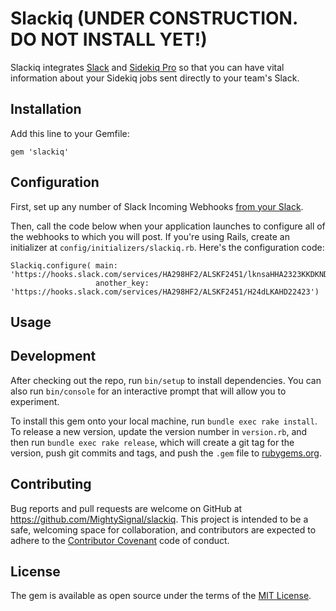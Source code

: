 # Slackiq (UNDER CONSTRUCTION. DO NOT INSTALL YET!)

Slackiq integrates [Slack](https://slack.com/) and [Sidekiq Pro](http://sidekiq.org/pro/) so that you can have vital information about your Sidekiq jobs sent directly to your team's Slack.

<Insert Graphic>

## Installation

Add this line to your Gemfile:

`gem 'slackiq'`

## Configuration

First, set up any number of Slack Incoming Webhooks [from your Slack](https://slack.com/services/new/incoming-webhook).

Then, call the code below when your application launches to configure all of the webhooks to which you will post. If you're using Rails, create an initializer at `config/initializers/slackiq.rb`. Here's the configuration code:

```
Slackiq.configure( main: 'https://hooks.slack.com/services/HA298HF2/ALSKF2451/lknsaHHA2323KKDKND', 
                   another_key: 'https://hooks.slack.com/services/HA298HF2/ALSKF2451/H24dLKAHD22423')
```

## Usage


## Development

After checking out the repo, run `bin/setup` to install dependencies. You can also run `bin/console` for an interactive prompt that will allow you to experiment.

To install this gem onto your local machine, run `bundle exec rake install`. To release a new version, update the version number in `version.rb`, and then run `bundle exec rake release`, which will create a git tag for the version, push git commits and tags, and push the `.gem` file to [rubygems.org](https://rubygems.org).

## Contributing

Bug reports and pull requests are welcome on GitHub at https://github.com/MightySignal/slackiq. This project is intended to be a safe, welcoming space for collaboration, and contributors are expected to adhere to the [Contributor Covenant](contributor-covenant.org) code of conduct.


## License

The gem is available as open source under the terms of the [MIT License](http://opensource.org/licenses/MIT).

